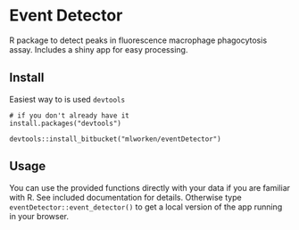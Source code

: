 # Event Detector


R package to detect peaks in fluorescence macrophage phagocytosis assay.  Includes a shiny app for easy processing.

## Install

Easiest way to is used `devtools`

```
# if you don't already have it
install.packages("devtools")

devtools::install_bitbucket("mlworken/eventDetector")
```

## Usage

You can use the provided functions directly with your data if you are familiar with R.  See included documentation for details.  Otherwise type `eventDetector::event_detector()` to get a local version of the app running in your browser.
